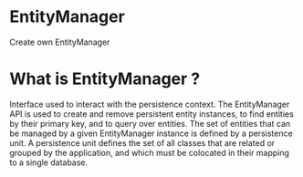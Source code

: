 # EntityManager
Create own EntityManager

# What is EntityManager ?

Interface used to interact with the persistence context.
The EntityManager API is used to create and remove persistent entity instances, to find entities by their primary key, and to query over entities.
The set of entities that can be managed by a given EntityManager instance is defined by a persistence unit. A persistence unit defines the set of all classes that are related or grouped by the application, and which must be colocated in their mapping to a single database.
